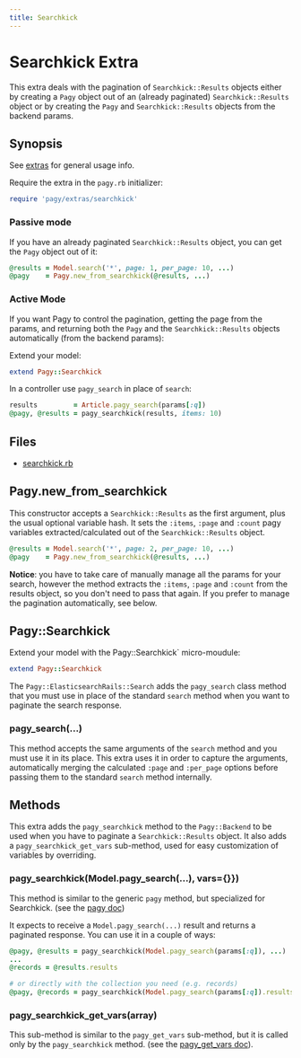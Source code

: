 ```yaml
---
title: Searchkick
---
```

# Searchkick Extra

This extra deals with the pagination of `Searchkick::Results` objects either by creating a `Pagy` object out of an (already paginated) `Searchkick::Results` object or by creating the `Pagy` and `Searchkick::Results` objects from the backend params.

## Synopsis

See [extras](../extras.md) for general usage info.

Require the extra in the `pagy.rb` initializer:

```ruby
require 'pagy/extras/searchkick'
```

### Passive mode

If you have an already paginated `Searchkick::Results` object, you can get the `Pagy` object out of it:

```ruby
@results = Model.search('*', page: 1, per_page: 10, ...)
@pagy    = Pagy.new_from_searchkick(@results, ...)
```

### Active Mode

If you want Pagy to control the pagination, getting the page from the params, and returning both the `Pagy` and the `Searchkick::Results` objects automatically (from the backend params):

Extend your model:

```ruby
extend Pagy::Searchkick
```

In a controller use `pagy_search` in place of `search`:

```ruby
results         = Article.pagy_search(params[:q])
@pagy, @results = pagy_searchkick(results, items: 10)
```

## Files

- [searchkick.rb](https://github.com/ddnexus/pagy/blob/master/lib/pagy/extras/searchkick.rb)

## Pagy.new_from_searchkick

This constructor accepts a `Searchkick::Results` as the first argument, plus the usual optional variable hash. It sets the `:items`, `:page` and `:count` pagy variables extracted/calculated out of the `Searchkick::Results` object.

```ruby
@results = Model.search('*', page: 2, per_page: 10, ...)
@pagy    = Pagy.new_from_searchkick(@results, ...)
```

**Notice**: you have to take care of manually manage all the params for your search, however the method extracts the `:items`, `:page` and `:count` from the results object, so you don't need to pass that again. If you prefer to manage the pagination automatically, see below.

## Pagy::Searchkick

Extend your model with the Pagy::Searchkick` micro-moudule:

```ruby
extend Pagy::Searchkick
```

The `Pagy::ElasticsearchRails::Search` adds the `pagy_search` class method that you must use in place of the standard `search` method when you want to paginate the search response.

### pagy_search(...)

This method accepts the same arguments of the `search` method and you must use it in its place. This extra uses it in order to capture the arguments, automatically merging the calculated `:page` and `:per_page` options before passing them to the standard `search` method internally.

## Methods

This extra adds the `pagy_searchkick` method to the `Pagy::Backend` to be used when you have to paginate a `Searchkick::Results` object. It also adds a `pagy_searchkick_get_vars` sub-method, used for easy customization of variables by overriding.

### pagy_searchkick(Model.pagy_search(...), vars={}})

This method is similar to the generic `pagy` method, but specialized for Searchkick. (see the [pagy doc](../api/backend.md#pagycollection-varsnil))

It expects to receive a `Model.pagy_search(...)` result and returns a paginated response. You can use it in a couple of ways:

```ruby
@pagy, @results = pagy_searchkick(Model.pagy_search(params[:q]), ...)
...
@records = @results.results

# or directly with the collection you need (e.g. records)
@pagy, @records = pagy_searchkick(Model.pagy_search(params[:q]).results, ...)
```

### pagy_searchkick_get_vars(array)

This sub-method is similar to the `pagy_get_vars` sub-method, but it is called only by the `pagy_searchkick` method. (see the [pagy_get_vars doc](../api/backend.md#pagy_get_varscollection-vars)).
